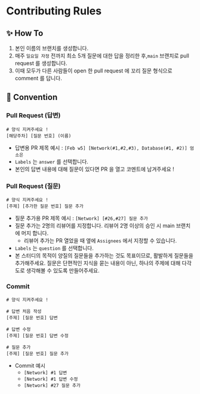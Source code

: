 # Contributing Rules

## ✨ How To

1. 본인 이름의 브랜치를 생성합니다.
2. 매주 `일요일 자정` 전까지 최소 5개 질문에 대한 답을 정리한 후,`main` 브랜치로 pull request 를 생성합니다.
3. 이때 모두가 다른 사람들이 open 한 pull request 에 꼬리 질문 형식으로 comment 를 답니다.

## 🙌 Convention

### Pull Request (답변)

```text
# 양식 지켜주세요 !
[해당주차] [질문 번호] (이름)
```

- 답변용 PR 제목 예시 : `[Feb w5] [Network(#1,#2,#3), Database(#1, #2)] 엄소은`
- `Labels` 는 `answer` 를 선택합니다.
- 본인의 답변 내용에 대해 질문이 있다면 PR 을 열고 코멘트에 남겨주세요 !

### Pull Request (질문)

```text
# 양식 지켜주세요 !
[주제] [추가한 질문 번호] 질문 추가
```

- 질문 추가용 PR 제목 예시 : `[Network] [#26,#27] 질문 추가`
- 질문 추가는 2명의 리뷰어를 지정합니다. 리뷰어 2명 이상의 승인 시 main 브랜치에 머지 합니다.
  - 리뷰어 추가는 PR 열었을 때 옆에 `Assignees` 에서 지정할 수 있습니다.
- `Labels` 는 `question` 를 선택합니다.
- 본 스터디의 목적이 양질의 질문들을 추가하는 것도 목표이므로, 활발하게 질문들을 추가해주세요. 질문은 단편적인 지식을 묻는 내용이 아닌, 하나의 주제에 대해 다각도로 생각해볼 수 있도록 만들어주세요.

### Commit

```text
# 양식 지켜주세요 !

# 답변 처음 작성
[주제] [질문 번호] 답변

# 답변 수정
[주제] [질문 번호] 답변 수정

# 질문 추가
[주제] [질문 번호] 질문 추가
```

- Commit 예시
  - `[Network] #1 답변`
  - `[Network] #1 답변 수정`
  - `[Network] #27 질문 추가`
